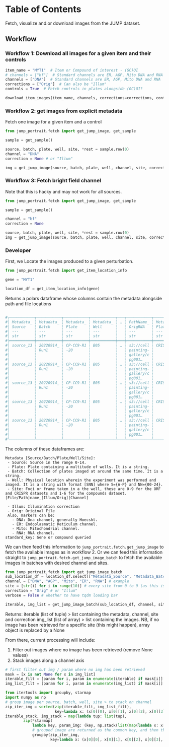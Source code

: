 # Table of Contents

Fetch, visualize and.or download images from the JUMP dataset.

## Workflow

### Workflow 1: Download all images for a given item and their controls

```python
item_name = "MYT1"  # Item or Compound of interest - (GC)OI
# channels = ["bf"]  # Standard channels are ER, AGP, Mito DNA and RNA
channels = ["DNA"]  # Standard channels are ER, AGP, Mito DNA and RNA
corrections = ["Orig"]  # Can also be "Illum"
controls = True  # Fetch controls in plates alongside (GC)OI?

download_item_images(item_name, channels, corrections=corrections, controls=controls)
```

### Workflow 2: get images from explicit metadata

Fetch one image for a given item and a control
```python
from jump_portrait.fetch import get_jump_image, get_sample

sample = get_sample()

source, batch, plate, well, site, *rest = sample.row(0)
channel = "DNA"
correction = None # or "Illum"

img = get_jump_image(source, batch, plate, well, channel, site, correction)
```


### Workflow 3: Fetch bright field channel
Note that this is hacky and may not work for all sources.
```python
from jump_portrait.fetch import get_jump_image, get_sample

sample = get_sample()

channel = "bf"
correction = None

source, batch, plate, well, site, *rest = sample.row(0)
img = get_jump_image(source, batch, plate, well, channel, site, correction)
```

### Developer
First, we Locate the images produced to a given perturbation.

```python 
from jump_portrait.fetch import get_item_location_info

gene = "MYT1"

location_df = get_item_location_info(gene)

```

Returns a polars dataframe whose columns contain the metadata 
alongside path and file locations

``` python

#┌───────────┬───────────┬───────────┬───────────┬───┬───────────┬───────────┬───────────┬──────────┐
#│ Metadata_ ┆ Metadata_ ┆ Metadata_ ┆ Metadata_ ┆ … ┆ PathName_ ┆ Metadata_ ┆ Metadata_ ┆ standard │
#│ Source    ┆ Batch     ┆ Plate     ┆ Well      ┆   ┆ OrigRNA   ┆ PlateType ┆ JCP2022   ┆ _key     │
#│ ---       ┆ ---       ┆ ---       ┆ ---       ┆   ┆ ---       ┆ ---       ┆ ---       ┆ ---      │
#│ str       ┆ str       ┆ str       ┆ str       ┆   ┆ str       ┆ str       ┆ str       ┆ str      │
#╞═══════════╪═══════════╪═══════════╪═══════════╪═══╪═══════════╪═══════════╪═══════════╪══════════╡
#│ source_13 ┆ 20220914_ ┆ CP-CC9-R1 ┆ B05       ┆ … ┆ s3://cell ┆ CRISPR    ┆ JCP2022_8 ┆ MYT1     │
#│           ┆ Run1      ┆ -20       ┆           ┆   ┆ painting- ┆           ┆ 04400     ┆          │
#│           ┆           ┆           ┆           ┆   ┆ gallery/c ┆           ┆           ┆          │
#│           ┆           ┆           ┆           ┆   ┆ pg001…    ┆           ┆           ┆          │
#│ source_13 ┆ 20220914_ ┆ CP-CC9-R1 ┆ B05       ┆ … ┆ s3://cell ┆ CRISPR    ┆ JCP2022_8 ┆ MYT1     │
#│           ┆ Run1      ┆ -20       ┆           ┆   ┆ painting- ┆           ┆ 04400     ┆          │
#│           ┆           ┆           ┆           ┆   ┆ gallery/c ┆           ┆           ┆          │
#│           ┆           ┆           ┆           ┆   ┆ pg001…    ┆           ┆           ┆          │
#│ source_13 ┆ 20220914_ ┆ CP-CC9-R1 ┆ B05       ┆ … ┆ s3://cell ┆ CRISPR    ┆ JCP2022_8 ┆ MYT1     │
#│           ┆ Run1      ┆ -20       ┆           ┆   ┆ painting- ┆           ┆ 04400     ┆          │
#│           ┆           ┆           ┆           ┆   ┆ gallery/c ┆           ┆           ┆          │
#│           ┆           ┆           ┆           ┆   ┆ pg001…    ┆           ┆           ┆          │
#│ source_13 ┆ 20220914_ ┆ CP-CC9-R1 ┆ B05       ┆ … ┆ s3://cell ┆ CRISPR    ┆ JCP2022_8 ┆ MYT1     │
#│           ┆ Run1      ┆ -20       ┆           ┆   ┆ painting- ┆           ┆ 04400     ┆          │
#│           ┆           ┆           ┆           ┆   ┆ gallery/c ┆           ┆           ┆          │
#│           ┆           ┆           ┆           ┆   ┆ pg001…    ┆           ┆           ┆          │
#│ source_13 ┆ 20220914_ ┆ CP-CC9-R1 ┆ B05       ┆ … ┆ s3://cell ┆ CRISPR    ┆ JCP2022_8 ┆ MYT1     │
#│           ┆ Run1      ┆ -20       ┆           ┆   ┆ painting- ┆           ┆ 04400     ┆          │
#│           ┆           ┆           ┆           ┆   ┆ gallery/c ┆           ┆           ┆          │
#│           ┆           ┆           ┆           ┆   ┆ pg001…    ┆           ┆           ┆          │
#└───────────┴───────────┴───────────┴───────────┴───┴───────────┴───────────┴───────────┴──────────┘
```

The columns of these dataframes are:

```
Metadata_[Source/Batch/Plate/Well/Site]:
 - Source: Source in the range 0-14.
 - Plate: Plate containing a multitude of wells. It is a string.
 - Batch: Collection of plates imaged at around the same time. It is a string.
 - Well: Physical location wherein the experiment was performed and imaged. It is a string with format [SNN] where S={A-P} and NN={00-24}.
 - Site: Foci or frame taken in a the well, these are 0-9 for the ORF and CRISPR datasets and 1-6 for the compounds dataset.
[File/Path]name_[Illum/Orig][Channel] 
    
 - Illum: Illumination correction 
 - Orig: Original File
 Also, markers can be:
   - DNA: Dna channel, generally Hoecsht.
   - ER: Endoplasmatic Reticulum channel.
   - Mito: Mitochondrial channel.
   - RNA: RNA channel.
standard_key: Gene or compound queried

```

We can then feed this information to `jump_portrait.fetch.get_jump_image` to fetch the available images as in workflow 2.
Or we can feed this information straight to `jump_portrait.fetch.get_jump_image_batch` to fetch the available images in batches with desired channel and sites.

```python
from jump_portrait.fetch import get_jump_image_batch
sub_location_df = location_df.select(["Metadata_Source", "Metadata_Batch", "Metadata_Plate", "Metadata_Well"]).unique()
channel = ["DNA", "AGP", "Mito", "ER", "RNA"] # example
site = [str(i) for i in range(10)] # every site from 0 to 9 (as this is a CRISPR plate) 
correction = "Orig" # or "Illum"
verbose = False # whether to have tqdm loading bar

iterable, img_list = get_jump_image_batch(sub_location_df, channel, site, correction, verbose)
```

Returns: 
iterable (list of tuple) > list containing the metadata, channel, site and correction
img_list (list of array) > list containing the images. NB, if no image has been retrieved for a specific site (this might happen), array object is replaced by a None

From there, current processing will include:
1. Filter out images where no image has been retrieved (remove None values) 
2. Stack images along a channel axis

```python
# first filter out img / param where no img has been retrieved
mask = [x is not None for x in img_list]
iterable_filt = [param for i, param in enumerate(iterable) if mask[i]]
img_list_filt = [param for i, param in enumerate(img_list) if mask[i]]
```

``` python
from itertools import groupby, starmap
import numpy as np
# group image per source, batch, well, site > to stack on channel
zip_iter_img = sorted(zip(iterable_filt, img_list_filt),
                      key=lambda x: (x[0][0], x[0][1], x[0][2], x[0][3], x[0][5], x[0][4]))
iterable_stack, img_stack = map(lambda tup: list(tup),
        zip(*starmap(
            lambda key, param_img: (key, np.stack(list(map(lambda x: x[1], param_img)))),
            # grouped image are returned as the common key, and then the zip of param and img, so we retrieve the img then we stack
            groupby(zip_iter_img,
                    key=lambda x: (x[0][0], x[0][1], x[0][2], x[0][3], x[0][5])))))
```

